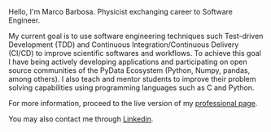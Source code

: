 Hello, I'm Marco Barbosa. Physicist exchanging career to Software Engineer.

My current goal is to use software engineering techniques such Test-driven Development (TDD) and Continuous Integration/Continuous Delivery (CI/CD) to improve scientific softwares and workflows. To achieve this goal I have being actively developing applications and participating on open source communities of the PyData Ecosystem (Python, Numpy, pandas, among others). I also teach and mentor students to improve their problem solving capabilities using programming languages such as C and Python.

For more information, proceed to the live version of my [professional page](https://aureliobarbosa.github.io/aureliobarbosa).

You may also contact me through [Linkedin](https://www.linkedin.com/in/marco-barbosa-196638234/).
 